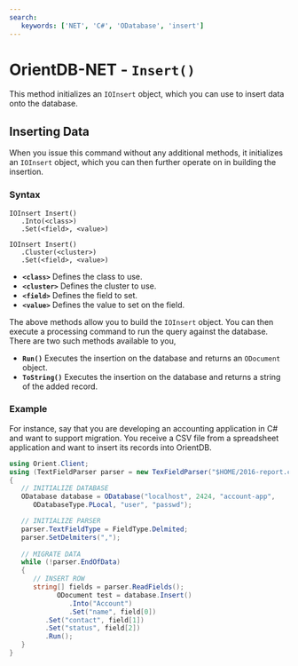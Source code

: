 ```yaml
---
search:
   keywords: ['NET', 'C#', 'ODatabase', 'insert']
---
```


# OrientDB-NET - `Insert()`

This method initializes an `IOInsert` object, which you can use to insert data onto the database.

## Inserting Data

When you issue this command without any additional methods, it initializes an `IOInsert` object, which you can then further operate on in building the insertion.

### Syntax

```
IOInsert Insert()
   .Into(<class>)
   .Set(<field>, <value>)

IOInsert Insert()
   .Cluster(<cluster>)
   .Set(<field>, <value>)
```

- **`<class>`** Defines the class to use.
- **`<cluster>`** Defines the cluster to use.
- **`<field>`** Defines the field to set.
- **`<value>`** Defines the value to set on the field.

The above methods allow you to build the `IOInsert` object.  You can then execute a processing command to run the query against the database.  There are two such methods available to you,

- **`Run()`** Executes the insertion on the database and returns an `ODocument` object.
- **`ToString()`** Executes the insertion on the database and returns a string of the added record.

### Example

For instance, say that you are developing an accounting application in C# and want to support migration.  You receive a CSV file from a spreadsheet application and want to insert its records into OrientDB.

```csharp
using Orient.Client;
using (TextFieldParser parser = new TexFieldParser("$HOME/2016-report.cs"))
{
   // INITIALIZE DATABASE
   ODatabase database = ODatabase("localhost", 2424, "account-app",
      ODatabaseType.PLocal, "user", "passwd");

   // INITIALIZE PARSER
   parser.TextFieldType = FieldType.Delmited;
   parser.SetDelmiters(",");
   
   // MIGRATE DATA
   while (!parser.EndOfData)
   {
      // INSERT ROW
      string[] fields = parser.ReadFields();
			ODocument test = database.Insert()
			   .Into("Account")
			   .Set("name", field[0])
         .Set("contact", field[1])
         .Set("status", field[2])
         .Run();
   }
}
```

